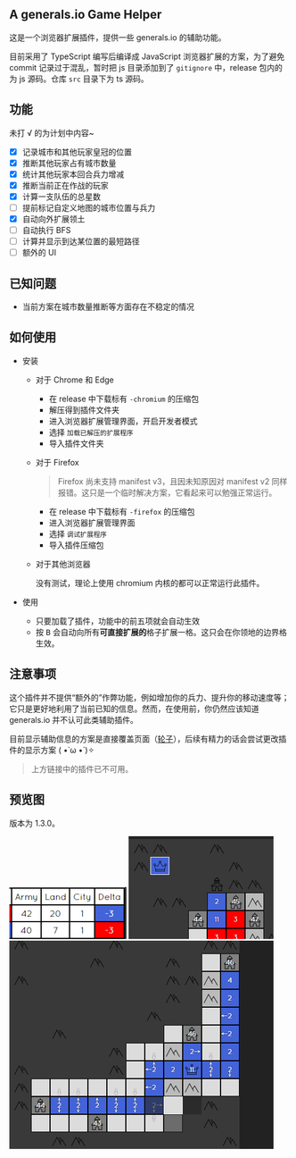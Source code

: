 ## A generals.io Game Helper

这是一个浏览器扩展插件，提供一些 generals.io 的辅助功能。

目前采用了 TypeScript 编写后编译成 JavaScript 浏览器扩展的方案，为了避免 commit 记录过于混乱，暂时把 js 目录添加到了 `gitignore` 中，release 包内的为 js 源码。仓库 `src` 目录下为 ts 源码。

## 功能

未打 √ 的为计划中内容~

- [x] 记录城市和其他玩家皇冠的位置  
- [x] 推断其他玩家占有城市数量  
- [x] 统计其他玩家本回合兵力增减  
- [x] 推断当前正在作战的玩家  
- [x] 计算一支队伍的总星数  
- [ ] 提前标记自定义地图的城市位置与兵力  
- [x] 自动向外扩展领土  
- [ ] 自动执行 BFS  
- [ ] 计算并显示到达某位置的最短路径  
- [ ] 额外的 UI

## 已知问题

- 当前方案在城市数量推断等方面存在不稳定的情况

## 如何使用

- 安装

  - 对于 Chrome 和 Edge

    - 在 release 中下载标有 `-chromium` 的压缩包
    - 解压得到插件文件夹
    - 进入浏览器扩展管理界面，开启开发者模式
    - 选择 `加载已解压的扩展程序`
    - 导入插件文件夹

  - 对于 Firefox

    > Firefox 尚未支持 manifest v3，且因未知原因对 manifest v2 同样报错。这只是一个临时解决方案，它看起来可以勉强正常运行。

    - 在 release 中下载标有 `-firefox` 的压缩包
    - 进入浏览器扩展管理界面
    - 选择 `调试扩展程序`
    - 导入插件压缩包

  - 对于其他浏览器

    没有测试，理论上使用 chromium 内核的都可以正常运行此插件。

- 使用
  
  - 只要加载了插件，功能中的前五项就会自动生效
  - 按 <kbd>B</kbd> 会自动向所有**可直接扩展的**格子扩展一格。这只会在你领地的边界格生效。


## 注意事项

这个插件并不提供“额外的”作弊功能，例如增加你的兵力、提升你的移动速度等；它只是更好地利用了当前已知的信息。然而，在使用前，你仍然应该知道 generals.io 并不认可此类辅助插件。

目前显示辅助信息的方案是直接覆盖页面（[轮子](https://github.com/bshu2/generals-io-helper)），后续有精力的话会尝试更改插件的显示方案 ( •̀ ω •́ )✧

> 上方链接中的插件已不可用。

## 预览图

版本为 1.3.0。

![Calc](./img/preview1.png)
![Layout](./img/preview2.png)
![Auto BFS](./img/preview3.png)
